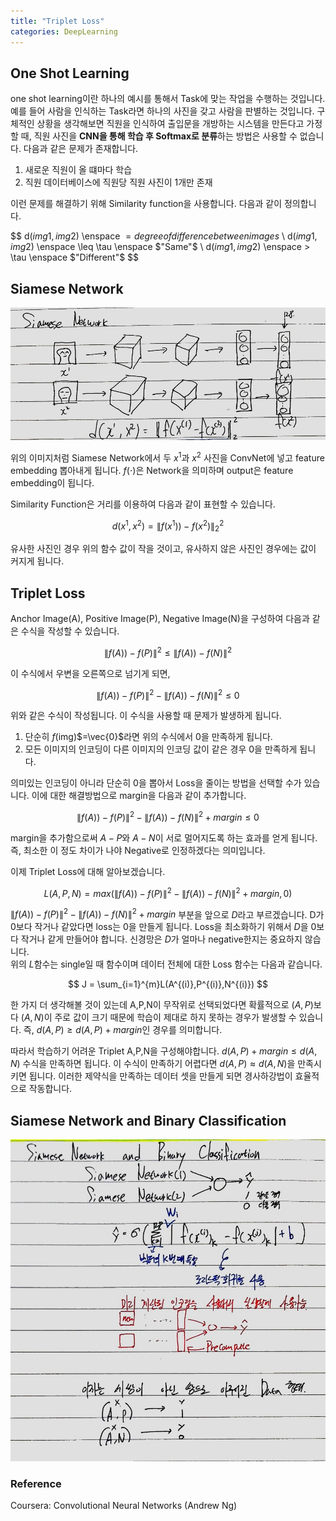 ```yaml
---
title: "Triplet Loss"
categories: DeepLearning
---
```


## One Shot Learning
one shot learning이란 하나의 예시를 통해서 Task에 맞는 작업을 수행하는 것입니다. 예를 들어 사람을 인식하는 Task라면 하나의 사진을 갖고 사람을 판별하는 것입니다. 구체적인 상황을 생각해보면 직원을 인식하여 출입문을 개방하는 시스템을 만든다고 가정할 때, 직원 사진을 **CNN을 통해 학습 후 Softmax로 분류**하는 방법은 사용할 수 없습니다. 다음과 같은 문제가 존재합니다.

1. 새로운 직원이 올 떄마다 학습
2. 직원 데이터베이스에 직원당 직원 사진이 1개만 존재

이런 문제를 해결하기 위해 Similarity function을 사용합니다. 다음과 같이 정의합니다.

$$
d$(img1, img2)$ \enspace $= degree of difference between images$ \\
d$(img1, img2)$ \enspace \leq \tau \enspace $"Same"$ \\
d$(img1, img2)$ \enspace > \tau \enspace $"Different"$
$$

## Siamese Network
<img src="/assets/images/siamese_network.jpg"><br>

위의 이미지처럼 Siamese Network에서 두 $x^1$과 $x^2$ 사진을 ConvNet에 넣고 feature embedding 뽑아내게 됩니다.
$f(\cdot)$은 Network을 의미하며 output은 feature embedding이 됩니다.<br>

Similarity Function은 거리를 이용하여 다음과 같이 표현할 수 있습니다.

$$
d(x^1, x^2) = \left \| f(x^1)) - f(x^2) \right \|_2^2
$$

유사한 사진인 경우 위의 함수 값이 작을 것이고, 유사하지 않은 사진인 경우에는 값이 커지게 됩니다.

## Triplet Loss
Anchor Image(A), Positive Image(P), Negative Image(N)을 구성하여 다음과 같은 수식을 작성할 수 있습니다.

$$
\left \| f(A)) - f(P) \right \|^2 \leq \left \| f(A)) - f(N) \right \|^2
$$

이 수식에서 우변을 오른쪽으로 넘기게 되면,

$$
\left \| f(A)) - f(P) \right \|^2 - \left \| f(A)) - f(N) \right \|^2 \leq 0
$$

위와 같은 수식이 작성됩니다. 이 수식을 사용할 때 문제가 발생하게 됩니다.

1. 단순히 $f$(img)$=\vec{0}$라면 위의 수식에서 0을 만족하게 됩니다.
2. 모든 이미지의 인코딩이 다른 이미지의 인코딩 값이 같은 경우 0을 만족하게 됩니다.

의미있는 인코딩이 아니라 단순히 0을 뽑아서 Loss을 줄이는 방법을 선택할 수가 있습니다. 이에 대한 해결방법으로 margin을 다음과 같이 추가합니다.

$$
\left \| f(A)) - f(P) \right \|^2 - \left \| f(A)) - f(N) \right \|^2 +margin \leq 0
$$

margin을 추가함으로써 $A-P$와 $A-N$이 서로 멀어지도록 하는 효과를 얻게 됩니다. 즉, 최소한 이 정도 차이가 나야 Negative로 인정하겠다는 의미입니다.<br>

이제 Triplet Loss에 대해 알아보겠습니다.

$$
L(A,P,N)= max(\left \| f(A)) - f(P) \right \|^2 - \left \| f(A)) - f(N) \right \|^2 +margin,0) 
$$

$\left \| f(A)) - f(P) \right \|^2 - \left \| f(A)) - f(N) \right \|^2 +margin$ 부분을 앞으로 $D$라고 부르겠습니다. D가 0보다 작거나 같았다면 loss는 0을 만들게 됩니다. Loss을 최소화하기 위해서 $D$을 0보다 작거나 같게 만들어야 합니다. 신경망은 $D$가 얼마나 negative한지는 중요하지 않습니다. <br>
위의 $L$함수는 single일 때 함수이며 데이터 전체에 대한 Loss 함수는 다음과 같습니다.

$$
J = \sum_{i=1}^{m}L(A^{(i)},P^{(i)},N^{(i)})
$$

한 가지 더 생각해볼 것이 있는데 A,P,N이 무작위로 선택되었다면 확률적으로 $(A,P)$보다 $(A,N)$이 주로 값이 크기 때문에 학습이 제대로 하지 못하는 경우가 발생할 수 있습니다. 즉, $d(A,P) \geq d(A,P)+margin$인 경우를 의미합니다.

따라서 학습하기 어려운 Triplet A,P,N을 구성해야합니다. $d(A,P)+margin \leq d(A,N)$ 수식을 만족하면 됩니다. 이 수식이 만족하기 어렵다면 $d(A,P)\approx  d(A,N)$을 만족시키면 됩니다. 이러한 제약식을 만족하는 데이터 셋을 만들게 되면 경사하강법이 효율적으로 작동합니다.


## Siamese Network and Binary Classification
<img src="/assets/images/siamese_network_binary.jpg"><br>

### Reference
Coursera:  Convolutional Neural Networks (Andrew Ng)<br>